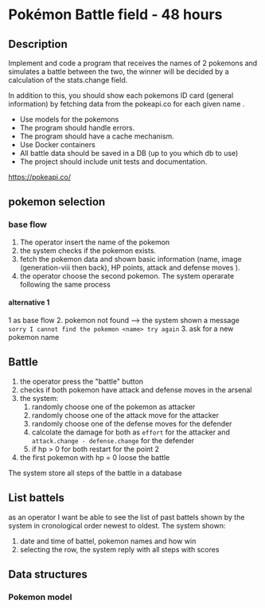 
# Pokémon Battle field - 48 hours

## Description

Implement and code a program that receives the names of 2 pokemons and simulates a battle between the two, the winner will be decided by a calculation of the stats.change field.

In addition to this, you should show each pokemons ID card (general information) by fetching data from the pokeapi.co for each given name .

- Use models for the pokemons
- The program should handle errors.
- The program should have a cache mechanism.
- Use Docker containers
- All battle data should be saved in a DB (up to you which db to use)
- The project should include unit tests and documentation.

https://pokeapi.co/

## pokemon selection

### base flow

1. The operator insert the name of the pokemon
2. the system checks if the pokemon exists.
3. fetch the pokemon data and shown basic information (name, image (generation-viii then back), HP points, attack and defense moves ).
4. the operator choose the second pokemon. The system operarate following the same process

#### alternative 1

1 as  base flow
2. pokemon not found --> the system shown a message `sorry I cannot find the pokemon <name> try again`
3. ask for a new pokemon name

## Battle

1. the operator press the "battle" button
2. checks if both pokemon have attack and defense moves in the arsenal
3. the system:
    1. randomly choose one of the pokemon as attacker
    2. randomly choose one of the attack move for the attacker
    3. randomly choose one of the defense moves for the defender
    4. calcolate the damage for both as `effort` for the attacker and `attack.change - defense.change` for the defender
    5. if hp > 0 for both restart for the point 2
4. the first pokemon with hp = 0 loose the battle

The system store all steps of the battle in a database

## List battels

as an operator I want be able to see the list of past battels shown by the system in cronological order newest to oldest.
The system shown:

1. date and time of battel, pokemon names and how win
2. selecting the row, the system reply with all steps with scores

## Data structures

### Pokemon model
